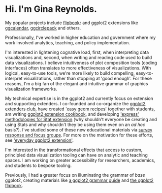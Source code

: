 # Hi. I'm Gina Reynolds.

My popular projects include [flipbookr](https://github.com/EvaMaeRey/flipbookr) and ggplot2 extensions like [ggcalendar](https://evamaerey.github.io/ggcalendar/), [ggcirclepack](https://github.com/EvaMaeRey/ggcirclepack) and others.  

Professionally, I've worked in higher education and government where my work involved analytics, teaching, and policy implementation.   

I'm interested in lightening cognative load, first, when interpreting data visualizations and, second, when writing and reading code used to build data visualizations.  I believe intuitiveness of plot composition tools (coding interfaces) often translates to more effectiveness of visualizations. With logical, easy-to-use tools, we're more likely to build compelling, easy-to-interpret visualizations, rather than stopping at 'good enough'.   For these reasons, I'm a big fan of the elegant and intuitive grammar of graphics visualization frameworks. 

My technical expertise is in the ggplot2 and currently focus on extension and supporting extenders.  I co-founded and co-organize the [ggplot2 extenders club](https://github.com/teunbrand/ggplot-extension-club/discussions), have created ['easy geom recipes'](https://evamaerey.github.io/easy-geom-recipes/) together with students, am writing [ggplot2 extension cookbook](https://github.com/EvaMaeRey/ggplot2-extension-cookbook), and developing ['express' methodologies for Stat extension](https://github.com/EvaMaeRey/statexpress) (why shouldn't everyone be creating and using Stats and why shouldn't they be using them even on an *ad hoc* basis?).  I've studied some of these new educational materials via [survey response and focus groups](https://evamaerey.github.io/easy-geom-recipes/survey_results_summary.html). For more on the motivation for these efforts, see ['everyday ggplot2 extension'](https://evamaerey.github.io/everyday_ggplot2_extension/).

I'm interested in the transformational effects that access to custom, principled data visualization tooling can have on analytic and teaching spaces.  I am working on greater accessibility for researchers, academics, and students to bespoke tooling.

Previously, I had a greater focus on illuminating the grammar of *base* ggplot2, creating materials like [a ggplot2 grammar guide](https://evamaerey.github.io/ggplot2_grammar_guide/about) and [the ggplot2 flipbook](https://evamaerey.github.io/ggplot_flipbook/ggplot_flipbook_xaringan.html#1).



